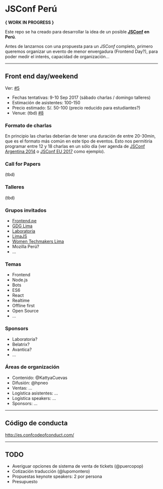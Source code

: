 # JSConf Perú

**{ WORK IN PROGRESS }**

Este repo se ha creado para desarrollar la idea de un posible
**[JSConf](http://jsconf.com/) en Perú**.

Antes de lanzarnos con una propuesta para un _JSConf_ completo, primero queremos
organizar un evento de menor envergadura (Frontend Day?), para poder medir el
interés, capacidad de organización...

***

## Front end day/weekend

Ver: [#5](https://github.com/jsconf-pe/jsconf.pe/issues/5)

* Fechas tentativas: 9-10 Sep 2017 (sábado charlas / domingo talleres)
* Estimación de asistentes: 100-150
* Precio estimado: S/. 50-100 (precio reducido para estudiantes?)
* Venue: (tbd) [#8](https://github.com/jsconf-pe/jsconf.pe/issues/8)

### Formato de charlas

En principio las charlas deberían de tener una duración de entre 20-30min, que
es el formato más común en este tipo de eventos. Esto nos permitiría programar
entre 12 y 18 charlas en un sólo día (ver agenda de
[JSConf Argentina 2014](https://www.jsconfar.com/) o
[JSConf EU 2017](https://docs.google.com/spreadsheets/d/1kjFshBwdJzAz4IT-02ZTPUTtQYYl4zk9IxuwsohOTos/pubhtml)
como ejemplo).

### Call for Papers

(tbd)

### Talleres

(tbd)

### Grupos invitados

* [Frontend.pe](https://www.facebook.com/groups/frontendpe/)
* [GDG Lima](https://www.meetup.com/gdglima/)
* [Laboratoria](http://laboratoria.la)
* [LimaJS](https://limajs.org/)
* [Women Techmakers Lima](https://www.meetup.com/Women-Techmakers-Lima/)
* Mozilla Perú?
* ...

### Temas

* Frontend
* Node.js
* Bots
* ES6
* React
* Realtime
* Offline first
* Open Source
* ...

### Sponsors

* Laboratoria?
* Belatrix?
* Avantica?
* ...

### Áreas de organización

* Contenido: @KattyaCuevas
* Difusión: @hpneo
* Ventas: ...
* Logística asistentes: ...
* Logística speakers: ...
* Sponsors: ...

***

## Código de conducta

http://es.confcodeofconduct.com/

***

## TODO

* Averiguar opciones de sistema de venta de tickets (@puercopop)
* Cotización traducción (@lupomontero)
* Propuestas keynote speakers: 2 por persona
* Presupuesto
